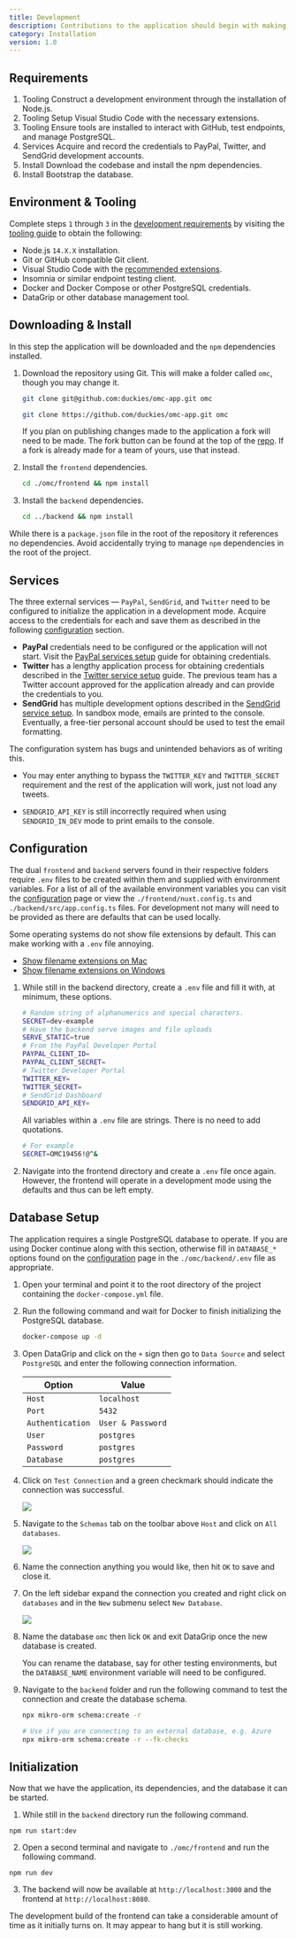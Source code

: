 ```yaml
---
title: Development
description: Contributions to the application should begin with making sure your system has the proper runtime environment, obtaining service credentials, and installing tools you may require.
category: Installation
version: 1.0
---
```


## Requirements

1. <badge style="margin: 0">Tooling</badge> Construct a development environment through the installation of Node.js.
2. <badge style="margin: 0">Tooling</badge> Setup Visual Studio Code with the necessary extensions.
3. <badge style="margin: 0">Tooling</badge> Ensure tools are installed to interact with GitHub, test endpoints, and manage PostgreSQL.
4. <badge style="margin: 0">Services</badge> Acquire and record the credentials to PayPal, Twitter, and SendGrid development accounts.
5. <badge style="margin: 0">Install</badge> Download the codebase and install the npm dependencies.
6. <badge style="margin: 0">Install</badge> Bootstrap the database.

## Environment & Tooling

Complete steps `1` through `3` in the [development requirements](/installation/development#requirements) by visiting the [tooling guide](/tools/overview) to obtain the following:

- Node.js `14.X.X` installation.
- Git or GitHub compatible Git client.
- Visual Studio Code with the [recommended extensions](/tools/overview#extensions).
- Insomnia or similar endpoint testing client.
- Docker and Docker Compose or other PostgreSQL credentials.
- DataGrip or other database management tool.

## Downloading & Install

In this step the application will be downloaded and the `npm` dependencies installed.

1.  Download the repository using Git. This will make a folder called `omc`, though you may change it.

    <code-group>
      <code-block label="SSH" active>

    ```bash
    git clone git@github.com:duckies/omc-app.git omc
    ```

      </code-block>
      <code-block label="HTTPS">

    ```bash
    git clone https://github.com/duckies/omc-app.git omc
    ```

      </code-block>
    </code-group>

    <alert type="info">

    If you plan on publishing changes made to the application a fork will need to be made. The fork button can be found at the top of the [repo](https://github.com/duckies/omc-app). If a fork is already made for a team of yours, use that instead.

    </alert>

2.  Install the `frontend` dependencies.

    ```bash
    cd ./omc/frontend && npm install
    ```

3.  Install the `backend` dependencies.

    ```bash
    cd ../backend && npm install
    ```

While there is a `package.json` file in the root of the repository it references no dependencies. Avoid accidentally trying to manage `npm` dependencies in the root of the project.

## Services

The three external services — `PayPal`, `SendGrid`, and `Twitter` need to be configured to initialize the application in a development mode. Acquire access to the credentials for each and save them as described in the following [configuration](/installation/development#configuration) section.

- **PayPal** credentials need to be configured or the application will not start. Visit the [PayPal services setup](/installation/services#paypal) guide for obtaining credentials.
- **Twitter** has a lengthy application process for obtaining credentials described in the [Twitter service setup](/installation/services#twitter) guide. The previous team has a Twitter account approved for the application already and can provide the credentials to you.
- **SendGrid** has multiple development options described in the [SendGrid service setup](/installation/services#sendgrid). In sandbox mode, emails are printed to the console. Eventually, a free-tier personal account should be used to test the email formatting.

<alert type="warning">

The configuration system has bugs and unintended behaviors as of writing this.

- You may enter anything to bypass the `TWITTER_KEY` and `TWITTER_SECRET` requirement and the rest of the application will work, just not load any tweets.

- `SENDGRID_API_KEY` is still incorrectly required when using `SENDGRID_IN_DEV` mode to print emails to the console.

</alert>

## Configuration

The dual `frontend` and `backend` servers found in their respective folders require `.env` files to be created within them and supplied with environment variables. For a list of all of the available environment variables you can visit the [configuration](/installation/configuration) page or view the `./frontend/nuxt.config.ts` and `./backend/src/app.config.ts` files. For development not many will need to be provided as there are defaults that can be used locally.

<alert type="info">

Some operating systems do not show file extensions by default. This can make working with a `.env` file annoying.

- [Show filename extensions on Mac](https://www.npmjs.com/package/dotenv#rules)
- [Show filename extensions on Windows](https://www.thewindowsclub.com/show-file-extensions-in-windows)

</alert>

1. While still in the backend directory, create a `.env` file and fill it with, at minimum, these options.

   ```bash
   # Random string of alphanumerics and special characters.
   SECRET=dev-example
   # Have the backend serve images and file uploads
   SERVE_STATIC=true
   # From the PayPal Developer Portal
   PAYPAL_CLIENT_ID=
   PAYPAL_CLIENT_SECRET=
   # Twitter Developer Portal
   TWITTER_KEY=
   TWITTER_SECRET=
   # SendGrid Dashboard
   SENDGRID_API_KEY=
   ```

   <alert type="info">

   All variables within a `.env` file are strings. There is no need to add quotations.

   ```bash
   # For example
   SECRET=OMC19456!@^&
   ```

   </alert>

2. Navigate into the frontend directory and create a `.env` file once again. However, the frontend will operate in a development mode using the defaults and thus can be left empty.

## Database Setup

The application requires a single PostgreSQL database to operate. If you are using Docker continue along with this section, otherwise fill in `DATABASE_*` options found on the [configuration](/installation/development#configuration) page in the `./omc/backend/.env` file as appropriate.

1. Open your terminal and point it to the root directory of the project containing the `docker-compose.yml` file.

2. Run the following command and wait for Docker to finish initializing the PostgreSQL database.

   ```bash
   docker-compose up -d
   ```

3. Open DataGrip and click on the `+` sign then go to `Data Source` and select `PostgreSQL` and enter the following connection information.

   | Option           | Value             |
   | ---------------- | ----------------- |
   | `Host`           | `localhost`       |
   | `Port`           | `5432`            |
   | `Authentication` | `User & Password` |
   | `User`           | `postgres`        |
   | `Password`       | `postgres`        |
   | `Database`       | `postgres`        |

4. Click on `Test Connection` and a green checkmark should indicate the connection was successful.

   <img src="/omc-app/images/installation/connection.png" />

5. Navigate to the `Schemas` tab on the toolbar above `Host` and click on `All databases`.

   <img src="/omc-app/images/installation/schemas.png" />

6. Name the connection anything you would like, then hit `OK` to save and close it.

7. On the left sidebar expand the connection you created and right click on `databases` and in the `New` submenu select `New Database`.

   <img src="/omc-app/images/installation/create-db.png" />

8. Name the database `omc` then lick `OK` and exit DataGrip once the new database is created.

   You can rename the database, say for other testing environments, but the `DATABASE_NAME` environment variable will need to be configured.

9. Navigate to the `backend` folder and run the following command to test the connection and create the database schema.

   <code-group>
     <code-block label="Docker" active>

   ```bash
   npx mikro-orm schema:create -r
   ```

     </code-block>
     <code-block label="Remote">

   ```bash
   # Use if you are connecting to an external database, e.g. Azure
   npx mikro-orm schema:create -r --fk-checks
   ```

     </code-block>
   </code-group>

## Initialization

Now that we have the application, its dependencies, and the database it can be started.

1. While still in the `backend` directory run the following command.

```build
npm run start:dev
```

2. Open a second terminal and navigate to `./omc/frontend` and run the following command.

```build
npm run dev
```

3. The backend will now be available at `http://localhost:3000` and the frontend at `http://localhost:8080`.

<alert type="warning">

The development build of the frontend can take a considerable amount of time as it initially turns on. It may appear to hang but it is still working.

</alert>
